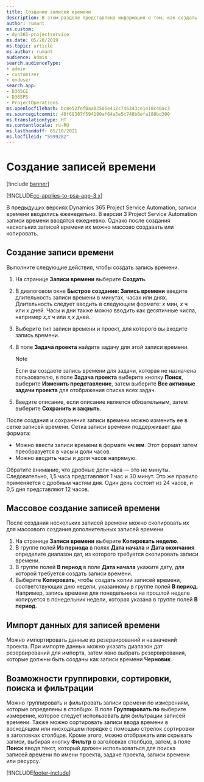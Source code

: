 ```yaml
---
title: Создание записей времени
description: В этом разделе представлена информация о том, как создать записи времени.
author: rumant
ms.custom:
- dyn365-projectservice
ms.date: 05/20/2019
ms.topic: article
ms.author: rumant
audience: Admin
search.audienceType:
- admin
- customizer
- enduser
search.app:
- D365CE
- D365PS
- ProjectOperations
ms.openlocfilehash: bc8e52fef0aa02505e412c746343ce1410c40ac3
ms.sourcegitcommit: 40f68387f594180af64a5e5c748b6efa188bd300
ms.translationtype: HT
ms.contentlocale: ru-RU
ms.lasthandoff: 05/10/2021
ms.locfileid: "5999282"
---
```

# <a name="create-time-entries"></a>Создание записей времени

[!include [banner](../includes/psa-now-project-operations.md)]

[!INCLUDE[cc-applies-to-psa-app-3.x](../includes/cc-applies-to-psa-app-3x.md)]

В предыдущих версиях Dynamics 365 Project Service Automation, записи времени вводились еженедельно. В версии 3 Project Service Automation записи времени вводятся ежедневно. Однако после создания нескольких записей времени их можно массово создавать или копировать.

## <a name="create-a-time-entry"></a>Создание записи времени

Выполните следующие действия, чтобы создать запись времени.

1. На странице **Записи времени** выберите **Создать**.
2. В диалоговом окне **Быстрое создание: Запись времени** введите длительность записи времени в минутах, часах или днях. Длительность следует вводить в следующем формате: *x* мин, *x* ч или *x* дней. Часы и дни также можно вводить как десятичные числа, например *x,x* ч или *x,x* дней.
3. Выберите тип записи времени и проект, для которого вы входите запись времени.
4. В поле **Задача проекта** найдите задачу для этой записи времени.

    > [!NOTE]
    > Если вы создаете запись времени для задачи, которая не назначена пользователю, в поле **Задача проекта** выберите кнопку **Поиск**, выберите **Изменить представление**, затем выберите **Все активные задачи проекта** для отображения списка всех задач.

5. Введите описание, если описание является обязательным, затем выберите **Сохранить и закрыть**.

После создания и сохранения записи времени можно изменить ее в сетке записей времени. Сетка записи времени поддерживает два формата:

- Можно ввести записи времени в формате **чч:мм**. Этот формат затем преобразуется в часы и доли часов.
- Можно вводить часы и доли часов напрямую.

Обратите внимание, что дробные доли часа — это не минуты. Следовательно, 1,5 часа представляют 1 час и 30 минут. Это же правило применяется с дробным частям дня. Один день состоит из 24 часов, и 0,5 дня представляют 12 часов.

## <a name="bulk-create-time-entries"></a>Массовое создание записей времени

После создания нескольких записей времени можно скопировать их для массового создания дополнительных записей времени.

1. На странице **Записи времени** выберите **Копировать неделю**.
2. В группе полей **Из периода** в полях **Дата начала** и **Дата окончания** определите диапазон дат, из которого требуется скопировать записи времени.
3. В группе полей **В период** в поле **Дата начала** укажите дату, для которой требуется создать записи времени.
4. Выберите **Копировать**, чтобы создать копии записей времени, соответствующих дню недели, указанному в группе полей **В период**. Например, запись времени для понедельника на прошлой неделе копируется в понедельник недели, которая указана в группе полей **В период**.

## <a name="import-data-for-time-entries"></a>Импорт данных для записей времени

Можно импортировать данные из резервирований и назначений проекта. При импорте данных можно указать диапазон дат резервирований для импорта, затем явно выбрать резервирования, которые должны быть созданы как записи времени **Черновик**.

## <a name="group-by-sort-search-and-filter-capabilities"></a>Возможности группировки, сортировки, поиска и фильтрации

Можно группировать и фильтровать записи времени по измерениям, которые определены в столбцах. В поле **Группировать по** выберите измерение, которое следует использовать для фильтрации записей времени. Также можно сортировать записи ввода времени в восходящем или нисходящем порядке с помощью стрелок сортировки в заголовках столбцов. Кроме этого, можно отображать или скрывать записи, выбирая кнопку **Фильтр** в заголовках столбцов, затем, в поле **Поиск** вводя текст, который должен использоваться для поиска записей времени по имени проекта, задаче проекта, записи времени или ресурсу.


[!INCLUDE[footer-include](../includes/footer-banner.md)]